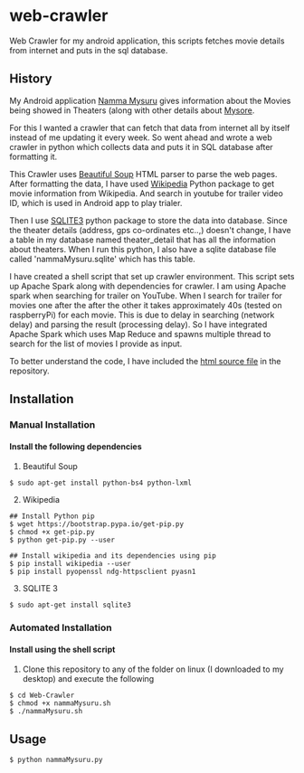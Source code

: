 # web-crawler

Web Crawler for my android application, this scripts fetches movie details from internet and puts in the sql database.

## History

My Android application [Namma Mysuru](https://play.google.com/store/apps/details?id=com.project.raghavendra.nammamysore) gives information about the Movies being showed in Theaters (along with other details about [Mysore](https://en.wikipedia.org/wiki/Mysore).

For this I wanted a crawler that can fetch that data from internet all by itself instead of me updating it every week. So went ahead and wrote a web crawler in python which collects data and puts it in SQL database after formatting it.

This Crawler uses [Beautiful Soup](https://en.wikipedia.org/wiki/Beautiful_Soup_(HTML_parser)) HTML parser to parse the web pages. After formatting the data, I have used [Wikipedia](https://pypi.python.org/pypi/wikipedia/) Python package to get movie information from Wikipedia. And search in youtube for trailer video ID, which is used in Android app to play trialer.

Then I use [SQLITE3](https://docs.python.org/3/library/sqlite3.html) python package to store the data into database. Since the theater details (address, gps co-ordinates etc..,) doesn't change, I have a table in my database named theater_detail that has all the information about theaters. When I run this python, I also have a sqlite database file called 'nammaMysuru.sqlite' which has this table.

I have created a shell script that set up crawler environment. This script sets up Apache Spark along with dependencies for crawler. I am using Apache spark when searching for trailer on YouTube. When I search for trailer for movies one after the after the other it takes approximately 40s (tested on raspberryPi) for each movie. This is due to delay in searching (network delay) and parsing the result (processing delay). So I have integrated Apache Spark which uses Map Reduce and spawns multiple thread to search for the list of movies I provide as input.

To better understand the code, I have included the [html source file](https://github.com/Raag079/web-crawler/blob/master/view-source.pdf) in the repository.

## Installation

### Manual Installation

#### Install the following dependencies

1. Beautiful Soup
```shell
$ sudo apt-get install python-bs4 python-lxml
```

2. Wikipedia

```shell
## Install Python pip
$ wget https://bootstrap.pypa.io/get-pip.py
$ chmod +x get-pip.py
$ python get-pip.py --user

## Install wikipedia and its dependencies using pip
$ pip install wikipedia --user
$ pip install pyopenssl ndg-httpsclient pyasn1
```

3. SQLITE 3
```shell
$ sudo apt-get install sqlite3
```

### Automated Installation

#### Install using the shell script

1. Clone this repository to any of the folder on linux (I downloaded to my desktop) and execute the following
```shell
$ cd Web-Crawler
$ chmod +x nammaMysuru.sh
$ ./nammaMysuru.sh
```

## Usage

```shell
$ python nammaMysuru.py
```
